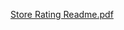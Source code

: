[Store Rating Readme.pdf](https://github.com/user-attachments/files/22308879/Store.Rating.Readme.pdf)
